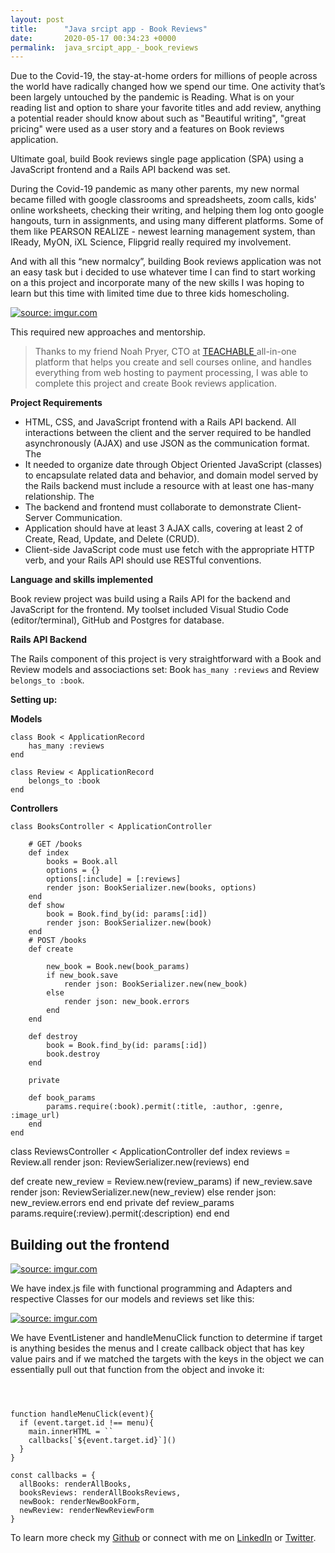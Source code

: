 ```yaml
---
layout: post
title:      "Java srcipt app - Book Reviews"
date:       2020-05-17 00:34:23 +0000
permalink:  java_srcipt_app_-_book_reviews
---
```



Due to the Covid-19, the stay-at-home orders for millions of people across the world have radically changed how we spend our time. One activity that’s been largely untouched by the pandemic is Reading. What is on your reading list and option to share your favorite titles and add review, anything a potential reader should know about such as "Beautiful writing", "great pricing" were used as a user story and a features on Book reviews application. 

Ultimate goal, build Book reviews single page application (SPA) using a JavaScript frontend and a Rails API backend was set.

During the Covid-19 pandemic as many other parents, my new normal became filled with google classrooms and spreadsheets, zoom calls, kids' online worksheets, checking their writing, and helping them log onto google hangouts, turn in assignments, and using many different platforms. Some of them like PEARSON REALIZE - newest learning management system, than IReady, MyON, iXL Science, Flipgrid really required my involvement.

And with all this “new normalcy”, building Book reviews application was not an easy task but i decided to use whatever time I can find to start working on a this project and incorporate many of the new skills I was hoping to learn but this time with limited time due to three kids homescholing. 


<a href="https://imgur.com/nsSyj0P"><img src="https://i.imgur.com/nsSyj0Ph.jpg" title="source: imgur.com" /></a>

This required new approaches and mentorship.
> Thanks to my friend Noah Pryer, CTO at [TEACHABLE ](https://teachable.com/) all-in-one platform that helps you create and sell courses online, and handles everything from web hosting to payment processing, I was able to complete this project and create Book reviews application. 

**Project Requirements**
* HTML, CSS, and JavaScript frontend with a Rails API backend. All interactions between the client and the server required to be handled asynchronously (AJAX) and use JSON as the communication format. The 
* It needed to organize date through Object Oriented JavaScript (classes) to encapsulate related data and behavior, and domain model served by the Rails backend must include a resource with at least one has-many relationship. The 
* The backend and frontend must collaborate to demonstrate Client-Server Communication. 
* Application should have at least 3 AJAX calls, covering at least 2 of Create, Read, Update, and Delete (CRUD). 
* Client-side JavaScript code must use fetch with the appropriate HTTP verb, and your Rails API should use RESTful conventions.&#x2028;

**Language and skills implemented**

Book review project was build using a Rails API for the backend and JavaScript for the frontend. My toolset included Visual Studio Code (editor/terminal), GitHub and Postgres for database.

**Rails API Backend**

The Rails component of this project is very straightforward with a Book and Review models and associactions set:
Book `has_many :reviews` and
Review `belongs_to :book`. 


**Setting up:**

**Models**
```
class Book < ApplicationRecord
    has_many :reviews
end
```
```
class Review < ApplicationRecord
    belongs_to :book
end
```
**Controllers**
```
class BooksController < ApplicationController

    # GET /books
    def index
        books = Book.all 
        options = {}
        options[:include] = [:reviews]
        render json: BookSerializer.new(books, options)
    end
    def show
        book = Book.find_by(id: params[:id])
        render json: BookSerializer.new(book)
    end
    # POST /books
    def create
        
        new_book = Book.new(book_params)
        if new_book.save
            render json: BookSerializer.new(new_book)
        else
            render json: new_book.errors
        end
    end
   
    def destroy
        book = Book.find_by(id: params[:id])
        book.destroy
    end

    private

    def book_params
        params.require(:book).permit(:title, :author, :genre, :image_url)
    end
end

```


class ReviewsController < ApplicationController
  def index
    reviews = Review.all
    render json: ReviewSerializer.new(reviews)
  end

  def create
    new_review = Review.new(review_params)
      if new_review.save
        render json: ReviewSerializer.new(new_review)
      else
        render json: new_review.errors
      end
  end
  private 
  def review_params
    params.require(:review).permit(:description)
  end
end

##  Building out the frontend

<a href="https://imgur.com/uIfiRhr"><img src="https://i.imgur.com/uIfiRhrh.jpg" title="source: imgur.com" /></a>

We have index.js file with functional programming and Adapters and respective Classes for our models and reviews set like this:

<a href="https://imgur.com/O9fZ6ad"><img src="https://i.imgur.com/O9fZ6adh.jpg" title="source: imgur.com" /></a>

We have EventListener and handleMenuClick function to determine if target is anything besides the menus and I create callback object that has key value pairs and if we matched the targets with the keys in the object we can essentially pull out that function from the object and invoke it: 
```



function handleMenuClick(event){
  if (event.target.id !== menu){
    main.innerHTML = ``
    callbacks[`${event.target.id}`]()
  }
}
```


```
const callbacks = {
  allBooks: renderAllBooks,
  booksReviews: renderAllBooksReviews,
  newBook: renderNewBookForm,
  newReview: renderNewReviewForm
}
```


To learn more check my [Github](https://github.com/ivanadokic/book-reviews) or connect with me on [LinkedIn](https://www.linkedin.com/in/ivana-dokic-b96460120/) or [Twitter](https://twitter.com/LloydPile).


